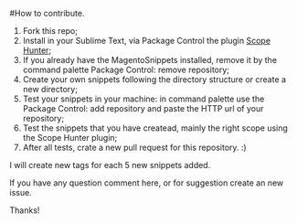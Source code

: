 #How to contribute.

1. Fork this repo;
2. Install in your Sublime Text, via Package Control the plugin [Scope Hunter](https://packagecontrol.io/packages/ScopeHunter);
3. If you already have the MagentoSnippets installed, remove it by the command palette Package Control: remove repository;
4. Create your own snippets following the directory structure or create a new directory;
5. Test your snippets in your machine: in command palette use the Package Control: add repository and paste the HTTP url of your repository;
6. Test the snippets that you have createad, mainly the right scope using the Scope Hunter plugin;
7. After all tests, crate a new pull request for this repository. :)

I will create new tags for each 5 new snippets added.

If you have any question comment here, or for suggestion create an new issue.

Thanks!
